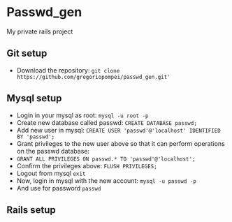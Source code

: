 # Passwd_gen
My private rails project

## Git setup
* Download the repository: `git clone https://github.com/gregoriopompei/passwd_gen.git'`
  
## Mysql setup
* Login in your mysql as root: `mysql -u root -p` 
* Create new database called passwd: `CREATE DATABASE passwd;`
* Add new user in mysql: `CREATE USER 'passwd'@'localhost' IDENTIFIED BY 'passwd';`
* Grant privileges to the new user above so that it can perform operations on the passwd database: 
* `GRANT ALL PRIVILEGES ON passwd.* TO 'passwd'@'localhost';`
* Confirm the privileges above: `FLUSH PRIVILEGES;`
* Logout from mysql `exit`
* Now, login in mysql with the new account: `mysql -u passwd -p`
* And use for password `passwd`

## Rails setup
